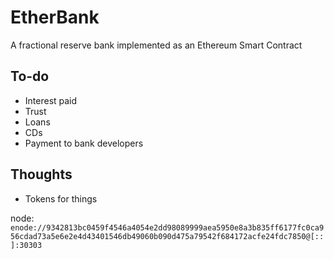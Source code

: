 # EtherBank

A fractional reserve bank implemented as an Ethereum Smart Contract

## To-do

 - Interest paid
 - Trust
 - Loans
 - CDs
 - Payment to bank developers

## Thoughts

 - Tokens for things


node: `enode://9342813bc0459f4546a4054e2dd98089999aea5950e8a3b835ff6177fc0ca956cdad73a5e6e2e4d43401546db49060b090d475a79542f684172acfe24fdc7850@[::]:30303`
